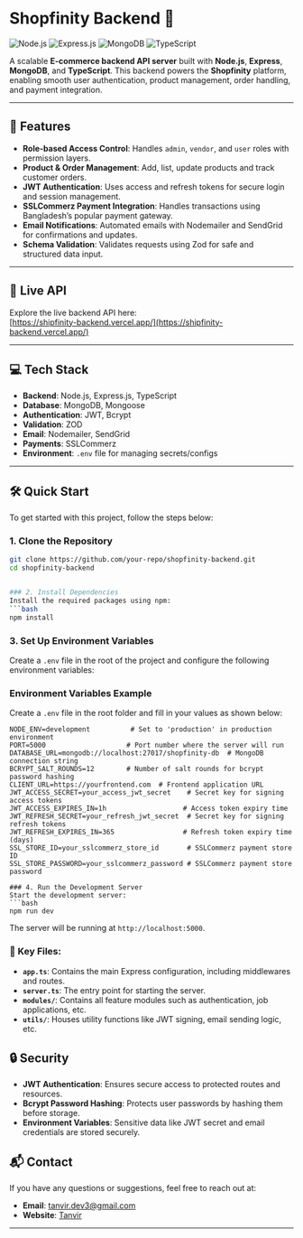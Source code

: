 # Shopfinity Backend 🛒

![Node.js](https://img.shields.io/badge/Node.js-43853D?style=for-the-badge&logo=node.js&logoColor=white)
![Express.js](https://img.shields.io/badge/Express.js-404D59?style=for-the-badge)
![MongoDB](https://img.shields.io/badge/MongoDB-4EA94B?style=for-the-badge&logo=mongodb&logoColor=white)
![TypeScript](https://img.shields.io/badge/TypeScript-007ACC?style=for-the-badge&logo=typescript&logoColor=white)

A scalable **E-commerce backend API server** built with **Node.js**, **Express**, **MongoDB**, and **TypeScript**. This backend powers the **Shopfinity** platform, enabling smooth user authentication, product management, order handling, and payment integration.

---

## 🚀 Features
- **Role-based Access Control**: Handles `admin`, `vendor`, and `user` roles with permission layers.
- **Product & Order Management**: Add, list, update products and track customer orders.
- **JWT Authentication**: Uses access and refresh tokens for secure login and session management.
- **SSLCommerz Payment Integration**: Handles transactions using Bangladesh’s popular payment gateway.
- **Email Notifications**: Automated emails with Nodemailer and SendGrid for confirmations and updates.
- **Schema Validation**: Validates requests using Zod for safe and structured data input.

---

## 🔗 Live API

Explore the live backend API here:  
[https://shipfinity-backend.vercel.app/](https://shipfinity-backend.vercel.app/)

---

## 💻 Tech Stack
- **Backend**: Node.js, Express.js, TypeScript
- **Database**: MongoDB, Mongoose
- **Authentication**: JWT, Bcrypt
- **Validation**: ZOD
- **Email**: Nodemailer, SendGrid
- **Payments**: SSLCommerz
- **Environment**: `.env` file for managing secrets/configs

---

## 🛠️ Quick Start

To get started with this project, follow the steps below:

### 1. Clone the Repository
```bash
git clone https://github.com/your-repo/shopfinity-backend.git
cd shopfinity-backend


### 2. Install Dependencies
Install the required packages using npm:
```bash
npm install
```

### 3. Set Up Environment Variables
Create a `.env` file in the root of the project and configure the following environment variables:


### Environment Variables Example

Create a `.env` file in the root folder and fill in your values as shown below:

```env
NODE_ENV=development          # Set to 'production' in production environment
PORT=5000                    # Port number where the server will run
DATABASE_URL=mongodb://localhost:27017/shopfinity-db  # MongoDB connection string
BCRYPT_SALT_ROUNDS=12        # Number of salt rounds for bcrypt password hashing
CLIENT_URL=https://yourfrontend.com  # Frontend application URL
JWT_ACCESS_SECRET=your_access_jwt_secret    # Secret key for signing access tokens
JWT_ACCESS_EXPIRES_IN=1h                   # Access token expiry time
JWT_REFRESH_SECRET=your_refresh_jwt_secret  # Secret key for signing refresh tokens
JWT_REFRESH_EXPIRES_IN=365                 # Refresh token expiry time (days)
SSL_STORE_ID=your_sslcommerz_store_id       # SSLCommerz payment store ID
SSL_STORE_PASSWORD=your_sslcommerz_password # SSLCommerz payment store password

### 4. Run the Development Server
Start the development server:
```bash
npm run dev
```
The server will be running at `http://localhost:5000`.

### 📜 Key Files:
- **`app.ts`**: Contains the main Express configuration, including middlewares and routes.
- **`server.ts`**: The entry point for starting the server.
- **`modules/`**: Contains all feature modules such as authentication, job applications, etc.
- **`utils/`**: Houses utility functions like JWT signing, email sending logic, etc.

## 🔒 Security
- **JWT Authentication**: Ensures secure access to protected routes and resources.
- **Bcrypt Password Hashing**: Protects user passwords by hashing them before storage.
- **Environment Variables**: Sensitive data like JWT secret and email credentials are stored securely.


## 📬 Contact
If you have any questions or suggestions, feel free to reach out at:
- **Email**: tanvir.dev3@gmail.com
- **Website**: [Tanvir](https://tanvir3.vercel.app/)

---
